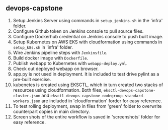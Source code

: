 ## devops-capstone

1. Setup Jenkins Server using commands in `setup_jenkins.sh` in the 'infra' folder.
2. Configure Github token on Jenkins console to pull source files.
3. Configure Dockerhub credential on Jenkins console to push built image.  
4. Setup Kubernetes on AWS EKS with cloudformation using commands in `setup_k8s.sh` in 'infra' folder.
5. Wire Jenkins pipeline steps with `Jenkinsfile`.
6. Build docker image with `Dockerfile`.
7. Publish webapp to Kubernetes with `webapp-deploy.yml`.
8. Check out deployed webapp on browser.
9. app.py is not used in deployment. It is included to test drive pylint as a pre-built exercise. 
10. kubenetes is created using EKSCTL, which in turn created two stacks of resources using cloudformation. Both files, `eksctl-devops-capstone-cluster.json` and `eksctl-devops-capstone-nodegroup-standard-workers.json` are included in 'cloudformation' forder for easy reference.
11. To test rolling deployment, swap in files from 'green' folder to overwrite counterpart copies in main directory. 
12. Screen shots of the entire workflow is saved in 'screenshots' folder for easy reference.   
